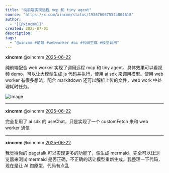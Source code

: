```yaml
---
title: "纯前端实现远程 mcp 和 tiny agent"
source: "https://x.com/xincmm/status/1936760675524804618"
author:
  - "[[@xincmm]]"
created: 2025-07-01
description:
tags:
  - "@xincmm #前端 #webworker #ai #代码生成 #模型调用"
---
```

**xincmm** @xincmm [2025-06-22](https://x.com/xincmm/status/1936760675524804618)

纯前端配合 web worker 实现了调用远程 mcp 和 tiny agent、具体效果可以看视频 demo，可以让大模型生成 js 代码并执行，使用 ai sdk 来调用模型。使用 web worker 有很多想法，配合 markitdown 还可以解析上传的文件，web work 中处理耗时任务。

![Image](https://pbs.twimg.com/media/GuC_5yiXAAACE8O?format=jpg&name=large)

---

**xincmm** @xincmm [2025-06-22](https://x.com/xincmm/status/1936763928606056758)

完全复用了 ai sdk 的 useChat，只是实现了一个 customFetch 来和 web worker 通信

---

**xincmm** @xincmm [2025-06-22](https://x.com/xincmm/status/1936763200692957542)

我觉得你的 pagetalk 可以实现更多的功能了，像生成 mermaid，完全可以让浏览器来测试 mermaid 是否正确，不正确的话让模型重新生成。我整理一下代码，现在是让 AI 跑原型，代码有点乱

